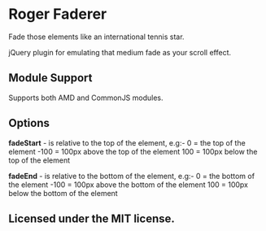 Roger Faderer
=============

Fade those elements like an international tennis star.

jQuery plugin for emulating that medium fade as your scroll effect.

Module Support
--------------
Supports both AMD and CommonJS modules.

Options
-------

**fadeStart** - is relative to the top of the element, e.g:-
    0 = the top of the element
    -100 = 100px above the top of the element
    100 = 100px below the top of the element

**fadeEnd** - is relative to the bottom of the element, e.g:-
    0 = the bottom of the element
    -100 = 100px above the bottom of the element
    100 = 100px below the bottom of the element

Licensed under the MIT license.
-------------------------------